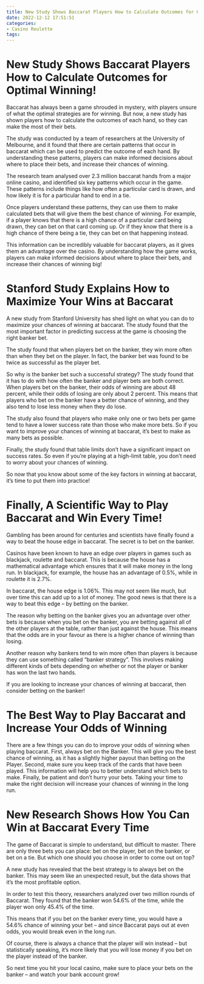```yaml
---
title: New Study Shows Baccarat Players How to Calculate Outcomes for Optimal Winning!
date: 2022-12-12 17:51:51
categories:
- Casino Roulette
tags:
---
```



#  New Study Shows Baccarat Players How to Calculate Outcomes for Optimal Winning!

Baccarat has always been a game shrouded in mystery, with players unsure of what the optimal strategies are for winning. But now, a new study has shown players how to calculate the outcomes of each hand, so they can make the most of their bets.

The study was conducted by a team of researchers at the University of Melbourne, and it found that there are certain patterns that occur in baccarat which can be used to predict the outcome of each hand. By understanding these patterns, players can make informed decisions about where to place their bets, and increase their chances of winning.

The research team analysed over 2.3 million baccarat hands from a major online casino, and identified six key patterns which occur in the game. These patterns include things like how often a particular card is drawn, and how likely it is for a particular hand to end in a tie.

Once players understand these patterns, they can use them to make calculated bets that will give them the best chance of winning. For example, if a player knows that there is a high chance of a particular card being drawn, they can bet on that card coming up. Or if they know that there is a high chance of there being a tie, they can bet on that happening instead.

This information can be incredibly valuable for baccarat players, as it gives them an advantage over the casino. By understanding how the game works, players can make informed decisions about where to place their bets, and increase their chances of winning big!

#  Stanford Study Explains How to Maximize Your Wins at Baccarat 

A new study from Stanford University has shed light on what you can do to maximize your chances of winning at baccarat. The study found that the most important factor in predicting success at the game is choosing the right banker bet.

The study found that when players bet on the banker, they win more often than when they bet on the player. In fact, the banker bet was found to be twice as successful as the player bet.

So why is the banker bet such a successful strategy? The study found that it has to do with how often the banker and player bets are both correct. When players bet on the banker, their odds of winning are about 48 percent, while their odds of losing are only about 2 percent. This means that players who bet on the banker have a better chance of winning, and they also tend to lose less money when they do lose.

The study also found that players who make only one or two bets per game tend to have a lower success rate than those who make more bets. So if you want to improve your chances of winning at baccarat, it’s best to make as many bets as possible.

Finally, the study found that table limits don’t have a significant impact on success rates. So even if you’re playing at a high-limit table, you don’t need to worry about your chances of winning.

So now that you know about some of the key factors in winning at baccarat, it’s time to put them into practice!

#  Finally, A Scientific Way to Play Baccarat and Win Every Time!

Gambling has been around for centuries and scientists have finally found a way to beat the house edge in baccarat. The secret is to bet on the banker.

Casinos have been known to have an edge over players in games such as blackjack, roulette and baccarat. This is because the house has a mathematical advantage which ensures that it will make money in the long run. In blackjack, for example, the house has an advantage of 0.5%, while in roulette it is 2.7%.

In baccarat, the house edge is 1.06%. This may not seem like much, but over time this can add up to a lot of money. The good news is that there is a way to beat this edge – by betting on the banker.

The reason why betting on the banker gives you an advantage over other bets is because when you bet on the banker, you are betting against all of the other players at the table, rather than just against the house. This means that the odds are in your favour as there is a higher chance of winning than losing.

Another reason why bankers tend to win more often than players is because they can use something called “banker strategy”. This involves making different kinds of bets depending on whether or not the player or banker has won the last two hands.

If you are looking to increase your chances of winning at baccarat, then consider betting on the banker!

#  The Best Way to Play Baccarat and Increase Your Odds of Winning 

There are a few things you can do to improve your odds of winning when playing baccarat. First, always bet on the Banker. This will give you the best chance of winning, as it has a slightly higher payout than betting on the Player. Second, make sure you keep track of the cards that have been played. This information will help you to better understand which bets to make. Finally, be patient and don’t hurry your bets. Taking your time to make the right decision will increase your chances of winning in the long run.

#  New Research Shows How You Can Win at Baccarat Every Time

The game of Baccarat is simple to understand, but difficult to master. There are only three bets you can place: bet on the player, bet on the banker, or bet on a tie. But which one should you choose in order to come out on top?

A new study has revealed that the best strategy is to always bet on the banker. This may seem like an unexpected result, but the data shows that it’s the most profitable option.

In order to test this theory, researchers analyzed over two million rounds of Baccarat. They found that the banker won 54.6% of the time, while the player won only 45.4% of the time.

This means that if you bet on the banker every time, you would have a 54.6% chance of winning your bet – and since Baccarat pays out at even odds, you would break even in the long run.

Of course, there is always a chance that the player will win instead – but statistically speaking, it’s more likely that you will lose money if you bet on the player instead of the banker.

So next time you hit your local casino, make sure to place your bets on the banker – and watch your bank account grow!